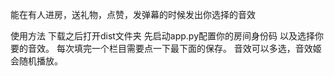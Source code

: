 能在有人进房，送礼物，点赞，发弹幕的时候发出你选择的音效

使用方法
下载之后打开dist文件夹
先启动app.py配置你的房间身份码
以及选择你要的音效。
每次填完一个栏目需要点一下最下面的保存。
音效可以多选，音效姬会随机播放。
